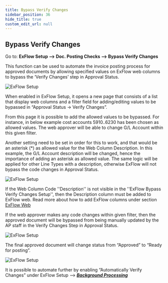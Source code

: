 ```yaml
---
title: Bypass Verify Changes
sidebar_position: 36
hide_title: true
custom_edit_url: null
---
```

## Bypass Verify Changes

Go to: **ExFlow Setup --> Doc. Posting Checks --> Bypass Verify Changes** 

This function can be used to automate the invoice posting process for approved documents by allowing specified values on ExFlow web columns to bypass the ‘Verify Changes’ step in Approval Status.

![ExFlow Setup](@site/static/img/media/exflow-setup-bypass-verify-changes-001.png)

When enabled in ExFlow Setup, it opens a new page that consists of a list that display web columns and a filter field for adding/editing values to be bypassed in “Approval Status -> Verify Changes”.  

From this page it is possible to add the allowed values to be bypassed. For instance, in below example cost accounts 5910..6230 has been chosen as allowed values. The web approver will be able to change G/L Account within this given filter.

Another setting need to be set in order for this to work, and that would be an asterisk (*) as allowed value for the Web Column Description. In this example, the G/L Account description will be changed, hence the importance of adding an asterisk as allowed value. The same logic will be applied for other Line Types with a description, otherwise ExFlow will not bypass the code changes in Approval Status.

![ExFlow Setup](@site/static/img/media/exflow-setup-bypass-verify-changes-002.png)

If the Web Column Code ''Description'' is not visible in the ''ExFlow Bypass Verify Changes Setup'', then the Description column must be added to ExFlow web. Read more about how to add ExFlow columns under section [ExFlow Web](https://docs.signupsoftware.com/business-central/docs/user-manual/technical/exflow-web#exflow-web)

If the web approver makes any code changes within given filter, then the approved document will be bypassed from being manually updated by the AP staff in the Verify Changes Step in Approval Status.

![ExFlow Setup](@site/static/img/media/exflow-setup-bypass-verify-changes-003.png)

The final approved document will change status from “Approved” to “Ready for posting”. 

![ExFlow Setup](@site/static/img/media/exflow-setup-bypass-verify-changes-004.png)

It is possible to automate further by enabling “Automatically Verify Changes” under ExFlow Setup –-> [***Background Processing***](https://docs.signupsoftware.com/business-central/docs/user-manual/approval-workflow/exflow-approval-status#background-processing)

